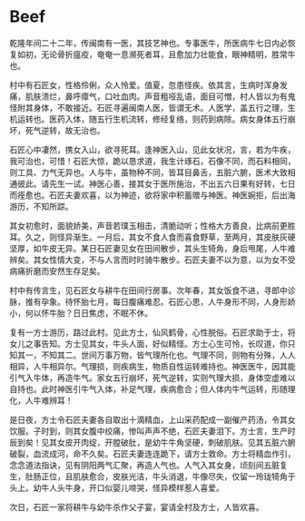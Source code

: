 # Beef

乾隆年间二十二年，传闽南有一医，其技艺神也。专事医牛，所医病牛七日内必恢复如初，无论骨折瘟疫，奄奄一息濒死者耳，且愈加力壮能食，眼神精明，胜常牛也。

村中有石匠女，性格伶俐，众人怜爱。值夏，忽患怪疾。依其言，生病时浑身发痛，肌肤溃烂，鼻呼瘴气，口吐血肉。声音粗哑乱语，面目可憎，村人皆以为有鬼怪附其身体，不敢接近。石匠寻遍闽南人医，皆谓无术。人医学，盖五行之理，生机运转也。医药入体，随五行生机流转，修经复络，则药到病除。病女身体五行崩坏，死气逆转，故无治也。

石匠心中凄然，携女入山，欲寻死耳。逢神医入山，见此女状况，言，若为牛疾，我可治也，可惜！石匠大惊，跪以恳求道，我生计琢石，石像不同，而石料相同，则工具、力气无异也。人与牛，虽物种不同，皆耳目鼻舌，五脏六腑，医术大致相通彼此。请先生一试。神医心善，接其女于医所施治，不出五六日果有好转，七日而痊愈也。石匠夫妻欢喜，以为神迹，欲将家中积蓄赠与神医。神医婉拒，后出海游历，不知所踪。

其女初愈时，面貌娇美，声音若璞玉相击，清脆动听；性格大方善良，比病前更胜耳。久之，则怪异渐生。一月后，其女不食人食而喜食野草，至两月，其皮肤灰硬坚厚，如牛皮无异。某日石匠妻见女在田间散步，其头生犄角，身后甩尾，人牛难辨矣。其女性情大变，不与人言而时时骑牛散步。石匠夫妻不以为意，以为女不受病痛折磨而安然生存足矣。

村中有传言生，见石匠女与耕牛在田间行房事。次年春，其女饭食不进，寻郎中诊脉，推有孕象。待怀胎七月，每日腹痛难忍。石匠心思，人牛身形不同，人身形娇小，何以怀牛胎？日日焦虑，不眠不休。

复有一方士游历，路过此村。见此方士，仙风鹤骨，心性脱俗。石匠求助于士，将女儿之事告知。方士见其女，牛头人面，好似精怪。方士心生可怜，长叹道，你只知其一，不知其二。世间万事万物，皆气理所化也。气理不同，则物有分殊，人人相异，人牛相异尔。气理损，则疾病生，物质自性运转难持也。神医医牛，因其能引气入牛体，再造牛气。家女五行崩坏，死气逆转，实则气理大损，身体空虚难以自持也。此时神医引牛气入体，补足气理，疾病愈合；但人体内牛气运转，形随理化，人牛难辨耳！

是日夜，方士令石匠夫妻各自取出十滴精血，上山采药配成一副催产药汤，令其女饮服。子时到，则其女腹中绞痛，惨叫声声不绝，石匠夫妻泪下。方士言，生产时辰到矣！见其女皮开肉绽，开膛破肚，是幼牛牛角坚硬，刺破肌肤。见其五脏六腑破裂，血流成河，命不久矣。石匠夫妻连连跪下，请方士救命。方士将精血作引，念念道法指诀，见有阴阳两气汇聚，再造人气也。人气入其女身，顷刻间五脏复生，肚肠正位，且肌肤愈合，皮肤光洁，牛头消退，牛像尽失，仅留一玲珑犄角于头上。幼牛人头牛身，开口似婴儿啼哭，怪异模样惹人喜爱。

次日，石匠一家将耕牛与幼牛杀作父子宴，宴请全村及方士，人皆欢喜。
